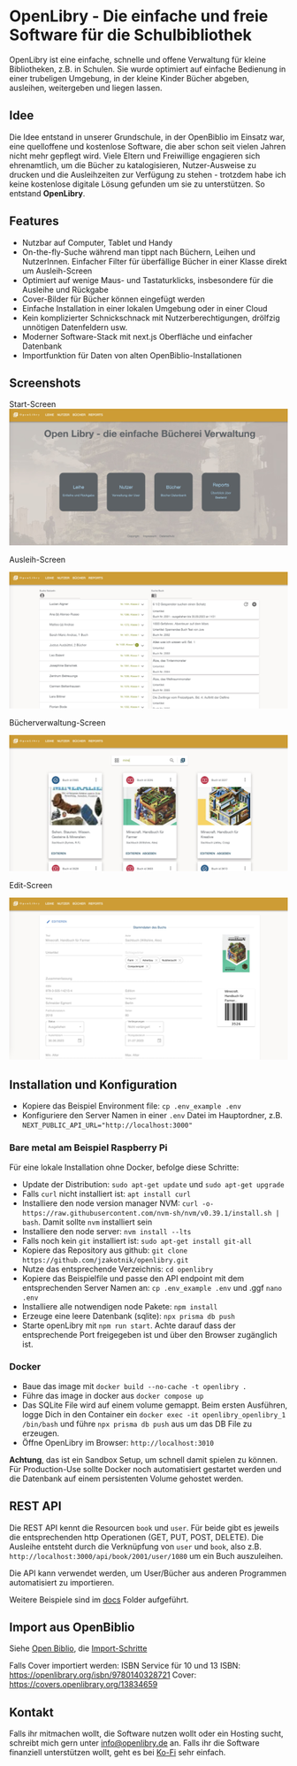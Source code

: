 # OpenLibry - Die einfache und freie Software für die Schulbibliothek

OpenLibry ist eine einfache, schnelle und offene Verwaltung für kleine Bibliotheken, z.B. in Schulen. Sie wurde optimiert auf einfache Bedienung in einer trubeligen Umgebung, in der kleine Kinder Bücher abgeben, ausleihen, weitergeben und liegen lassen.

## Idee
Die Idee entstand in unserer Grundschule, in der OpenBiblio im Einsatz war, eine quelloffene und kostenlose Software, die aber schon seit vielen Jahren nicht mehr gepflegt wird. Viele Eltern und Freiwillige engagieren sich ehrenamtlich, um die Bücher zu katalogisieren, Nutzer-Ausweise zu drucken und die Ausleihzeiten zur Verfügung zu stehen - trotzdem habe ich keine kostenlose digitale Lösung gefunden um sie zu unterstützen. So entstand **OpenLibry**.

## Features

- Nutzbar auf Computer, Tablet und Handy
- On-the-fly-Suche während man tippt nach Büchern, Leihen und NutzerInnen. Einfacher Filter für überfällige Bücher in einer Klasse direkt um Ausleih-Screen
- Optimiert auf wenige Maus- und Tastaturklicks, insbesondere für die Ausleihe und Rückgabe
- Cover-Bilder für Bücher können eingefügt werden
- Einfache Installation in einer lokalen Umgebung oder in einer Cloud
- Kein komplizierter Schnickschnack mit Nutzerberechtigungen, drölfzig unnötigen Datenfeldern usw.
- Moderner Software-Stack mit next.js Oberfläche und einfacher Datenbank
- Importfunktion für Daten von alten OpenBiblio-Installationen

## Screenshots

Start-Screen
![Überblick Screenshot](./doc/titel1.jpg)

Ausleih-Screen

![Leihe Screenshot](./doc/screen1.jpg)

Bücherverwaltung-Screen

![Bücher Liste Screenshot](./doc/buch1.jpg)

Edit-Screen

![Bücher Edit Screenshot](./doc/buchedit1.jpg)


## Installation und Konfiguration

- Kopiere das Beispiel Environment file: `cp .env_example .env`
- Konfiguriere den Server Namen in einer `.env` Datei im Hauptordner, z.B. `NEXT_PUBLIC_API_URL="http://localhost:3000"
`

### Bare metal am Beispiel Raspberry Pi

Für eine lokale Installation ohne Docker, befolge diese Schritte:

- Update der Distribution: `sudo apt-get update` und `sudo apt-get upgrade`
- Falls `curl` nicht installiert ist: `apt install curl`
- Installiere den node version manager NVM: `curl -o- https://raw.githubusercontent.com/nvm-sh/nvm/v0.39.1/install.sh | bash`. Damit sollte `nvm` installiert sein
 - Installiere den node server: `nvm install --lts`
 - Falls noch kein `git` installiert ist: `sudo apt-get install git-all` 
 - Kopiere das Repository aus github: `git clone https://github.com/jzakotnik/openlibry.git`
 - Nutze das entsprechende Verzeichnis: `cd openlibry`
 - Kopiere das Beispielfile und passe den API endpoint mit dem entsprechenden Server Namen an: `cp .env_example .env` und .ggf `nano .env`
- Installiere alle notwendigen node Pakete: `npm install`
- Erzeuge eine leere Datenbank (sqlite): `npx prisma db push`
- Starte openLibry mit `npm run start`. Achte darauf dass der entsprechende Port freigegeben ist und über den Browser zugänglich ist.

### Docker

- Baue das image mit `docker build --no-cache -t openlibry .`
- Führe das image in docker aus `docker compose up`
- Das SQLite File wird auf einem volume gemappt. Beim ersten Ausführen, logge Dich in den Container ein `docker exec -it openlibry_openlibry_1 /bin/bash` und führe `npx prisma db push` aus um das DB File zu erzeugen.
- Öffne OpenLibry im Browser: `http://localhost:3010`

**Achtung**, das ist ein Sandbox Setup, um schnell damit spielen zu können. Für Production-Use sollte Docker noch automatisiert gestartet werden und die Datenbank auf einem persistenten Volume gehostet werden.


## REST API

Die REST API kennt die Resourcen `book` und `user`. Für beide gibt es jeweils die entsprechenden http Operationen (GET, PUT, POST, DELETE). Die Ausleihe entsteht durch die Verknüpfung von `user` und `book`, also z.B. `http://localhost:3000/api/book/2001/user/1080` um ein Buch auszuleihen.

Die API kann verwendet werden, um User/Bücher aus anderen Programmen automatisiert zu importieren.

Weitere Beispiele sind im [docs](./doc/sampleAPIRequests/) Folder aufgeführt.


## Import aus OpenBiblio

Siehe [Open Biblio](https://openbiblio.de/), die [Import-Schritte](./doc/OpenBiblioImport.md)

Falls Cover importiert werden:
ISBN Service für 10 und 13 ISBN: 
https://openlibrary.org/isbn/9780140328721
Cover: 
https://covers.openlibrary.org/13834659

## Kontakt

Falls ihr mitmachen wollt, die Software nutzen wollt oder ein Hosting sucht, schreibt mich gern unter [info@openlibry.de](info@openlibry.de) an. Falls ihr die Software finanziell unterstützen wollt, geht es bei [Ko-Fi](https://ko-fi.com/jzakotnik) sehr einfach.
